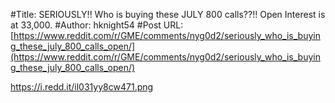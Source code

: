 #Title: SERIOUSLY!! Who is buying these JULY 800 calls??!! Open Interest is at 33,000.
#Author: hknight54
#Post URL: [https://www.reddit.com/r/GME/comments/nyg0d2/seriously_who_is_buying_these_july_800_calls_open/](https://www.reddit.com/r/GME/comments/nyg0d2/seriously_who_is_buying_these_july_800_calls_open/)


https://i.redd.it/il031yy8cw471.png